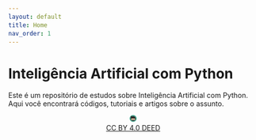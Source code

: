 ```yaml
---
layout: default
title: Home
nav_order: 1
---
```


# Inteligência Artificial com Python

Este é um repositório de estudos sobre Inteligência Artificial com Python. Aqui
você encontrará códigos, tutoriais e artigos sobre o assunto.

<center>
  <a href="https://rpmhub.dev" target="blanck">
    <img src="assets/images/logo.png" alt="Rodrigo Prestes Machado" width="3%"
    height="3%" border=0 style="border:0; text-decoration:none; outline:none">
  </a>
  <br/>
  <a rel="license" href="http://creativecommons.org/licenses/by/4.0/">
        CC BY 4.0 DEED
  </a>
</center>
